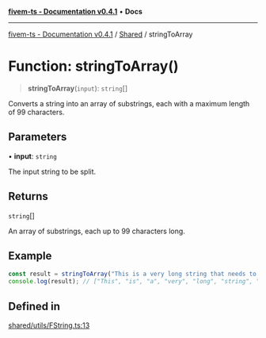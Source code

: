 [**fivem-ts - Documentation v0.4.1**](../../../README.md) • **Docs**

***

[fivem-ts - Documentation v0.4.1](../../../README.md) / [Shared](../README.md) / stringToArray

# Function: stringToArray()

> **stringToArray**(`input`): `string`[]

Converts a string into an array of substrings, each with a maximum length of 99 characters.

## Parameters

• **input**: `string`

The input string to be split.

## Returns

`string`[]

An array of substrings, each up to 99 characters long.

## Example

```ts
const result = stringToArray("This is a very long string that needs to be split.");
console.log(result); // ["This", "is", "a", "very", "long", "string", "that", "needs", "to", "be", "split"]
```

## Defined in

[shared/utils/FString.ts:13](https://github.com/Purpose-Dev/fivem-ts/blob/af9f57481b70813a163451854c2103aaaed13195/src/shared/utils/FString.ts#L13)
